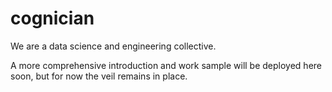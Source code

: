 # cognician

We are a data science and engineering collective. 

A more comprehensive introduction and work sample will be deployed here soon, but for now the veil remains in place.

```{tableofcontents}
```
